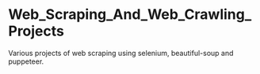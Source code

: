 # Web_Scraping_And_Web_Crawling_Projects
Various projects of web scraping using selenium, beautiful-soup and puppeteer.
